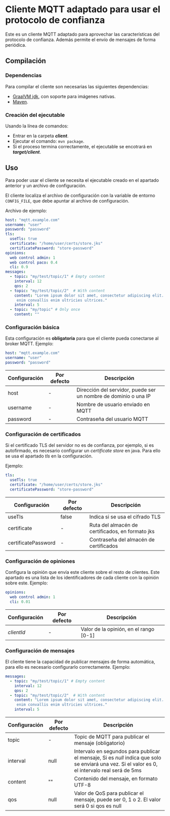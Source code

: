 # Cliente MQTT adaptado para usar el protocolo de confianza
Este es un cliente MQTT adaptado para aprovechar las características del protocolo de confianza. Además permite el envío de mensajes de forma periódica.

## Compilación

### Dependencias
Para compilar el cliente son necesarias las siguientes dependencias:
- [GraalVM jdk](https://www.graalvm.org/jdk21/getting-started/#installing), con soporte para imágenes nativas.
- [Maven](https://maven.apache.org/install.html).

### Creación del ejecutable
Usando la línea de comandos:
- Entrar en la carpeta ***client***.
- Ejecutar el comando: `mvn package`.
- Si el proceso termina correctamente, el ejecutable se encotrará en ***target/client***.
## Uso

Para poder usar el cliente se necesita el ejecutable creado en el apartado anterior y un archivo de configuración.

El cliente localiza el archivo de configuración con la variable de entorno `CONFIG_FILE`, que debe apuntar al archivo de configuración.

Archivo de ejemplo:

```yaml
host: "mqtt.example.com"
username: "user"
password: "password"
tls:
  useTls: true
  certificate: "/home/user/certs/store.jks"
  certificatePassword: "store-password"
opinions:
  web control admin: 1
  web control paco: 0.4
  cli: 0.9
messages:
  - topic: "my/test/topic/1" # Empty content
    interval: 12
    qos: 2
  - topic: "my/test/topic/2"  # With content
    content: "Lorem ipsum dolor sit amet, consectetur adipiscing elit. Proin a
     enim convallis enim ultricies ultrices."
    interval: 5
  - topic: "my/topic" # Only once
    content: ""

```
### Configuración básica
Esta configuración es **obligatoria** para que el cliente pueda conectarse al broker MQTT. Ejemplo:
```yaml
host: "mqtt.example.com"
username: "user"
password: "password"
```
| Configuración | Por defecto | Descripción                                                     |
| ------------- | ----------- | --------------------------------------------------------------- |
| host          | -           | Dirección del servidor, puede ser un nombre de dominio o una IP |
| username      | -           | Nombre de usuario enviado en MQTT                               |
| password      | -           | Contraseña del usuario MQTT                                     |

### Configuración de certificados

Si el certificado TLS del servidor no es de confianza, por ejemplo, si es autofirmado, es necesario configurar un *certificate store* en java. Para ello se usa el apartado *tls* en la configuración.

Ejemplo:
```yaml
tls:
  useTls: true
  certificate: "/home/user/certs/store.jks"
  certificatePassword: "store-password"
```
| Configuración       | Por defecto | Descripción                                      |
| ------------------- | ----------- | ------------------------------------------------ |
| useTls              | false       | Indica si se usa el cifrado TLS                  |
| certificate         | -           | Ruta del almacén de certificados, en formato jks |
| certificatePassword | -           | Contraseña del almacén de certificados           |

### Configuración de opiniones
Configura la opinión que envía este cliente sobre el resto de clientes. Este apartado es una lista de los identificadores de cada cliente con la opinión sobre este. Ejemplo:
```yaml
opinions:
  web control admin: 1
  cli: 0.01
```
| Configuración | Por defecto | Descripción                            |
| ------------- | ----------- | -------------------------------------- |
| *clientId*    | -           | Valor de la opinión, en el rango [0-1] |


### Configuración de mensajes
El cliente tiene la capacidad de publicar mensajes de forma automática, para ello es necesario configurarlo correctamente. Ejemplo:
```yaml
messages:
  - topic: "my/test/topic/1" # Empty content
    interval: 12
    qos: 2
  - topic: "my/test/topic/2"  # With content
    content: "Lorem ipsum dolor sit amet, consectetur adipiscing elit. Proin a
     enim convallis enim ultricies ultrices."
    interval: 5
```
| Configuración | Por defecto | Descripción                                                                                                                                      |
| ------------- | ----------- | ------------------------------------------------------------------------------------------------------------------------------------------------ |
| topic         | -           | Topic de MQTT para publicar el mensaje (obligatorio)                                                                                             |
| interval      | null        | Intervalo en segundos para publicar el mensaje, Si es *null* indica que solo se enviará una vez. Si el valor es 0, el intervalo real será de 5ms |
| content       | ""          | Contenido del mensaje, en formato UTF-8                                                                                                          |
| qos           | null        | Valor de QoS para publicar el mensaje, puede ser 0, 1 o 2. El valor será 0 si qos es null                                                                            |
